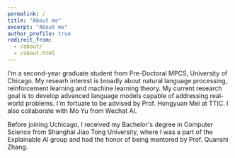 ```yaml
---
permalink: /
title: "About me"
excerpt: "About me"
author_profile: true
redirect_from: 
  - /about/
  - /about.html
---
```


I'm a second-year graduate student from Pre-Doctoral MPCS, University of Chicago. My researh interest is broadly about natural language processing, reinforcement learning and machine learning theory. My current research goal is to develop advanced language models capable of addressing real-world problems. I'm fortuate to be advised by Prof. Hongyuan Mei at TTIC. I also collaborate with Mo Yu from Wechat AI.

Before joining Uchicago, I received my Bachelor's degree in Computer Science from Shanghai Jiao Tong University, where I was a part of the Explainable AI group and had the honor of being mentored by Prof. Quanshi Zhang.




